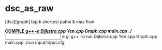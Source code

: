 # dsc_as_raw
[dsc][graph] top k shortest paths &amp; max flow

**COMPILE**
***g++ -o <output program> Dijkstra.cpp Yen.cpp Graph.cpp main.cpp***
***./<output program> <input configuration>***
e.g:
g++ -o run Dijkstra.cpp Yen.cpp Graph.cpp main.cpp
./run input/input.cfg
